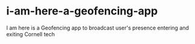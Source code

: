 i-am-here-a-geofencing-app
==========================

I am here is a Geofencing app to broadcast user's presence entering and exiting Cornell tech 
